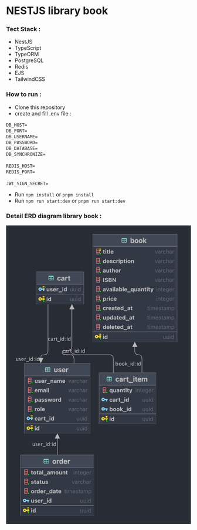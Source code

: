 # NESTJS library book

### Tect Stack :
- NestJS
- TypeScript
- TypeORM
- PostgreSQL
- Redis
- EJS
- TailwindCSS

### How to run :
- Clone this repository
- create and fill .env file :
```
DB_HOST=
DB_PORT=
DB_USERNAME=
DB_PASSWORD=
DB_DATABASE=
DB_SYNCHRONIZE=

REDIS_HOST=
REDIS_PORT=

JWT_SIGN_SECRET=
```
- Run `npm install` or `pnpm install`
- Run `npm run start:dev` or `pnpm run start:dev`

### Detail ERD diagram library book :
![ERD](public/nest_library_book.png)